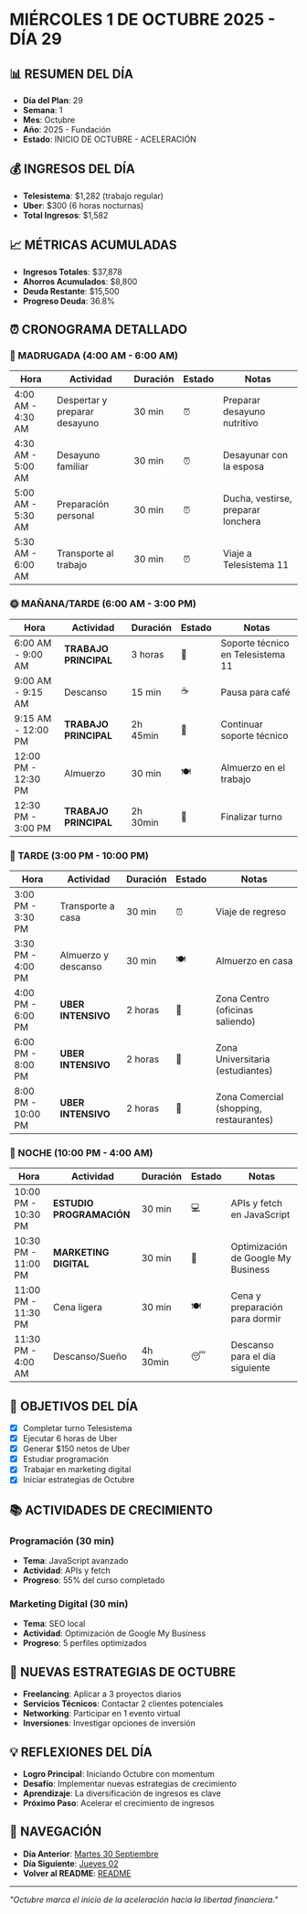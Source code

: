 # MIÉRCOLES 1 DE OCTUBRE 2025 - DÍA 29

## 📊 RESUMEN DEL DÍA
- **Día del Plan**: 29
- **Semana**: 1
- **Mes**: Octubre
- **Año**: 2025 - Fundación
- **Estado**: INICIO DE OCTUBRE - ACELERACIÓN

## 💰 INGRESOS DEL DÍA
- **Telesistema**: $1,282 (trabajo regular)
- **Uber**: $300 (6 horas nocturnas)
- **Total Ingresos**: $1,582

## 📈 MÉTRICAS ACUMULADAS
- **Ingresos Totales**: $37,878
- **Ahorros Acumulados**: $8,800
- **Deuda Restante**: $15,500
- **Progreso Deuda**: 36.8%

## ⏰ CRONOGRAMA DETALLADO

### 🌅 MADRUGADA (4:00 AM - 6:00 AM)
| Hora | Actividad | Duración | Estado | Notas |
|------|-----------|----------|--------|-------|
| 4:00 AM - 4:30 AM | Despertar y preparar desayuno | 30 min | ⏰ | Preparar desayuno nutritivo |
| 4:30 AM - 5:00 AM | Desayuno familiar | 30 min | ⏰ | Desayunar con la esposa |
| 5:00 AM - 5:30 AM | Preparación personal | 30 min | ⏰ | Ducha, vestirse, preparar lonchera |
| 5:30 AM - 6:00 AM | Transporte al trabajo | 30 min | ⏰ | Viaje a Telesistema 11 |

### 🌞 MAÑANA/TARDE (6:00 AM - 3:00 PM)
| Hora | Actividad | Duración | Estado | Notas |
|------|-----------|----------|--------|-------|
| 6:00 AM - 9:00 AM | **TRABAJO PRINCIPAL** | 3 horas | 💼 | Soporte técnico en Telesistema 11 |
| 9:00 AM - 9:15 AM | Descanso | 15 min | ☕ | Pausa para café |
| 9:15 AM - 12:00 PM | **TRABAJO PRINCIPAL** | 2h 45min | 💼 | Continuar soporte técnico |
| 12:00 PM - 12:30 PM | Almuerzo | 30 min | 🍽️ | Almuerzo en el trabajo |
| 12:30 PM - 3:00 PM | **TRABAJO PRINCIPAL** | 2h 30min | 💼 | Finalizar turno |

### 🌆 TARDE (3:00 PM - 10:00 PM)
| Hora | Actividad | Duración | Estado | Notas |
|------|-----------|----------|--------|-------|
| 3:00 PM - 3:30 PM | Transporte a casa | 30 min | ⏰ | Viaje de regreso |
| 3:30 PM - 4:00 PM | Almuerzo y descanso | 30 min | 🍽️ | Almuerzo en casa |
| 4:00 PM - 6:00 PM | **UBER INTENSIVO** | 2 horas | 🚗 | Zona Centro (oficinas saliendo) |
| 6:00 PM - 8:00 PM | **UBER INTENSIVO** | 2 horas | 🚗 | Zona Universitaria (estudiantes) |
| 8:00 PM - 10:00 PM | **UBER INTENSIVO** | 2 horas | 🚗 | Zona Comercial (shopping, restaurantes) |

### 🌙 NOCHE (10:00 PM - 4:00 AM)
| Hora | Actividad | Duración | Estado | Notas |
|------|-----------|----------|--------|-------|
| 10:00 PM - 10:30 PM | **ESTUDIO PROGRAMACIÓN** | 30 min | 💻 | APIs y fetch en JavaScript |
| 10:30 PM - 11:00 PM | **MARKETING DIGITAL** | 30 min | 📱 | Optimización de Google My Business |
| 11:00 PM - 11:30 PM | Cena ligera | 30 min | 🍽️ | Cena y preparación para dormir |
| 11:30 PM - 4:00 AM | Descanso/Sueño | 4h 30min | 😴 | Descanso para el día siguiente |

## 🎯 OBJETIVOS DEL DÍA
- [x] Completar turno Telesistema
- [x] Ejecutar 6 horas de Uber
- [x] Generar $150 netos de Uber
- [x] Estudiar programación
- [x] Trabajar en marketing digital
- [x] Iniciar estrategias de Octubre

## 📚 ACTIVIDADES DE CRECIMIENTO

### Programación (30 min)
- **Tema**: JavaScript avanzado
- **Actividad**: APIs y fetch
- **Progreso**: 55% del curso completado

### Marketing Digital (30 min)
- **Tema**: SEO local
- **Actividad**: Optimización de Google My Business
- **Progreso**: 5 perfiles optimizados

## 🚀 NUEVAS ESTRATEGIAS DE OCTUBRE
- **Freelancing**: Aplicar a 3 proyectos diarios
- **Servicios Técnicos**: Contactar 2 clientes potenciales
- **Networking**: Participar en 1 evento virtual
- **Inversiones**: Investigar opciones de inversión

## 💡 REFLEXIONES DEL DÍA
- **Logro Principal**: Iniciando Octubre con momentum
- **Desafío**: Implementar nuevas estrategias de crecimiento
- **Aprendizaje**: La diversificación de ingresos es clave
- **Próximo Paso**: Acelerar el crecimiento de ingresos

## 🔗 NAVEGACIÓN
- **Día Anterior**: [Martes 30 Septiembre](../Septiembre/Semana_5/Martes_30.md)
- **Día Siguiente**: [Jueves 02](Jueves_02.md)
- **Volver al README**: [README](../README.md)

---
*"Octubre marca el inicio de la aceleración hacia la libertad financiera."*
